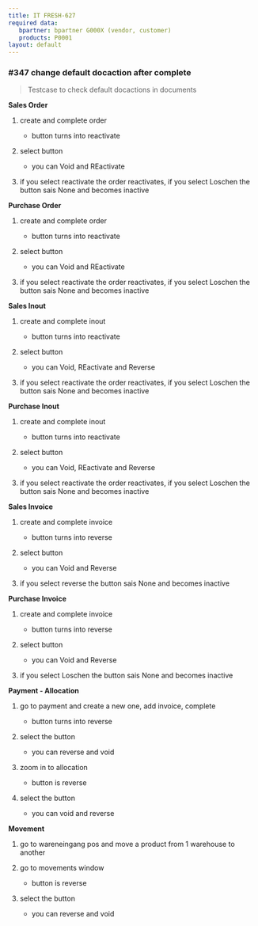 ```yaml
---
title: IT FRESH-627
required data:
   bpartner: bpartner G000X (vendor, customer)
   products: P0001
layout: default
---
```


### #347 change default docaction after complete
> Testcase to check default docactions in documents

**Sales Order**

1. create and complete order
    * button turns into reactivate
    
2. select button
    * you can Void and REactivate 
    
3. if you select reactivate the order reactivates, if you select Loschen the button sais None and becomes inactive

**Purchase Order**

1. create and complete order
    * button turns into reactivate
    
2. select button
    * you can Void and REactivate 
    
3. if you select reactivate the order reactivates, if you select Loschen the button sais None and becomes inactive

**Sales Inout**

1. create and complete inout
    * button turns into reactivate
    
2. select button
    * you can Void, REactivate and Reverse

3. if you select reactivate the order reactivates, if you select Loschen the button sais None and becomes inactive

**Purchase Inout**

1. create and complete inout
    * button turns into reactivate
    
2. select button
    * you can Void, REactivate and Reverse

3. if you select reactivate the order reactivates, if you select Loschen the button sais None and becomes inactive

**Sales Invoice**

1. create and complete invoice
    * button turns into reverse

2. select button
    * you can Void and Reverse

3. if you select reverse the button sais None and becomes inactive

**Purchase Invoice**

1. create and complete invoice
    * button turns into reverse

2. select button
    * you can Void and Reverse

3. if you select Loschen the button sais None and becomes inactive

**Payment - Allocation**

1. go to payment and create a new one, add invoice, complete
    * button turns into reverse

2. select the button 
    * you can reverse and void

3. zoom in to allocation
    * button is reverse
    
4. select the button
    * you can void and reverse

**Movement**

1. go to wareneingang pos and move a product from 1 warehouse to another

2. go to movements window
    * button is reverse

3. select the button
    * you can reverse and void
